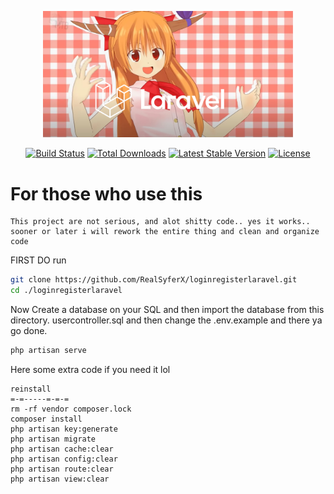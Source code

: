 <p align="center"><a href="https://laravel.com" target="_blank"><img src="./fuck.png" width="400" alt="Laravel Logo"></a></p>

<p align="center">
<a href="https://github.com/laravel/framework/actions"><img src="https://github.com/laravel/framework/workflows/tests/badge.svg" alt="Build Status"></a>
<a href="https://packagist.org/packages/laravel/framework"><img src="https://img.shields.io/packagist/dt/laravel/framework" alt="Total Downloads"></a>
<a href="https://packagist.org/packages/laravel/framework"><img src="https://img.shields.io/packagist/v/laravel/framework" alt="Latest Stable Version"></a>
<a href="https://packagist.org/packages/laravel/framework"><img src="https://img.shields.io/packagist/l/laravel/framework" alt="License"></a>
</p>


# For those who use this 
```
This project are not serious, and alot shitty code.. yes it works..
sooner or later i will rework the entire thing and clean and organize code
```


FIRST DO
run
```bash
git clone https://github.com/RealSyferX/loginregisterlaravel.git
cd ./loginregisterlaravel
```

Now Create a database on your SQL and then import the database from this directory.
usercontroller.sql and then change the .env.example and there ya go done.
```cpp
php artisan serve
```


Here some extra code if you need it lol
```batch
reinstall
=-=-----=-=-=
rm -rf vendor composer.lock
composer install
php artisan key:generate
php artisan migrate
php artisan cache:clear
php artisan config:clear
php artisan route:clear
php artisan view:clear
```
